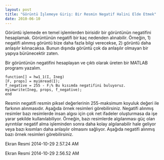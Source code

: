 ```yaml
---
layout: post
title: "Görüntü İşlemeye Giriş: Bir Resmin Negatif Halini Elde Etmek"
date: 2010-06-10
---
```

 
Görüntü işlemede en temel işlemlerden birisidir bir görüntünün negatifini hesaplamak. Görüntünün negatifi bir kaç nedenden alınabilir. Örneğin, 1) negatifi alınmış görüntü bize daha fazla bilgi verecekse, 2) görüntü daha anlaşılır kılınacaksa. Bunun dışında görüntü çok da anlaşılır olmayan bir yapıya bürünecektir zaten.

Bir görüntünün negatifini hesaplayan ve çıktı olarak üreten bir MATLAB programı yazalım.

```
function[] = hw1_1(I, Ineg)
[F, props] = myimread(I);
f_negative = 255 - F;% Bu kısımda negatifini buluyoruz. 
myimwrite(Ineg, props, f_negative);
end
```

Resmin negatifi resmin piksel değerlerinin 255-maksimum koyuluk değeri ile farkının alınmasıdır. Aşağıda örnek resimleri görebilirsiniz. Negatifi alınmış resimler bazı resimlerde insan algısı için çok net ifadeler oluşturmasa da işe yarar şekilde kullanılabiliyor. Örneğin, bazı resimlerde algılanması güç olan ayrıntılar negatif alma işleminden sonra daha kolay algılanabilir hale geliyor veya bazı kısımları daha anlaşılır olmasını sağlıyor. Aşağıda negatifi alınmış bazı örnek resimleri görebilirsiniz.

Ekran Resmi 2014-10-29 2.57.24 AM

Ekran Resmi 2014-10-29 2.56.52 AM

 
